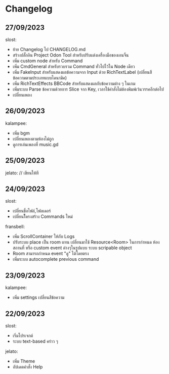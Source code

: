# Changelog

## 27/09/2023
slost:
- ย้าย Changelog ไป CHANGELOG.md
- สร้างปลั๊กอิน Project Odon Tool สำหรับปรับแต่งเครื่องมือของเอนจิ้น
- เพิ่ม custom node สำหรับ Command
- เพิ่ม CmdGeneral สำหรับรวบรวม Command ทั่วไปไว้ใน Node เดียว
- เพิ่ม FakeInput สำหรับแสดงผลข้อความจาก Input ด้วย RichTextLabel (เปลี่ยนสีข้อความตามประเภทแบบไดนามิค)
- เพิ่ม RichTextEffects BBCode สำหรับแสดงผลกับข้อความต่าง ๆ ในเกม
- เพิ่มระบบ Parse ข้อความด้วยการ Slice จาก Key, เวลาใช้คำสั่งไม่ต้องพิมพ์เว้นวรรคอีกต่อไป
- เปลี่ยนเพลง


## 26/09/2023
kalampee:
- เพิ่ม bgm
- เปลี่ยนเพลงตามห้องไม่ถูก
- ดูการเล่นเพลงที่ music.gd

## 25/09/2023
jelato:
 // เขียนให้ที

## 24/09/2023
slost:
- เปลี่ยนชื่อไฟล์,โฟลเดอร์
- เปลี่ยนโึครงสร้าง Commands ใหม่

fransbell:
- เพิ่ม ScrollContainer ให้กับ Logs
- ปรับระบบ place เป็น room แทน เปลี่ยนมาใช้ Resource\<Room\> ในการกำหนด ห้อง สถานที่ หรือ custom event ต่างๆในรูปแบบ ระบบ scripable object
- Room สามารถกำหนด event "ดู" ได้โดยตรง
- เพิ่มระบบ autocomplete previous command

## 23/09/2023
kalampee:
- เพิ่ม settings เปลี่ยนสีข้อความ

## 22/09/2023
slost:
- เริ่มโปรเจกต์
- ระบบ text-based คร่าว ๆ

jelato:
- เพิ่ม Theme
- อัปเดตคำสั่ง Help